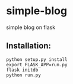 # simple-blog
simple blog on flask
## Installation:
```
python setup.py install
export FLASK_APP=run.py
flask initdb
python run.py
```
